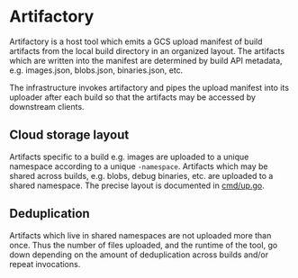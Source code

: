 # Artifactory

Artifactory is a host tool which emits a GCS upload manifest of build artifacts
from the local build directory in an organized layout. The artifacts which are
written into the manifest are determined by build API metadata, e.g.
images.json, blobs.json, binaries.json, etc.

The infrastructure invokes artifactory and pipes the upload manifest into its
uploader after each build so that the artifacts may be accessed by downstream
clients.

## Cloud storage layout

Artifacts specific to a build e.g. images are uploaded to a unique namespace
according to a unique `-namespace`. Artifacts which may be shared across builds,
e.g. blobs, debug binaries, etc. are uploaded to a shared namespace. The precise
layout is documented in [cmd/up.go](cmd/up.go).

## Deduplication

Artifacts which live in shared namespaces are not uploaded more than once. Thus
the number of files uploaded, and the runtime of the tool, go down depending on
the amount of deduplication across builds and/or repeat invocations.
